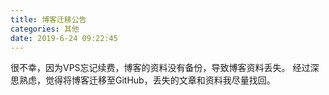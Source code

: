 ```yaml
---
title: 博客迁移公告
categories: 其他
date: 2019-6-24 09:22:45
---
```


很不幸，因为VPS忘记续费，博客的资料没有备份，导致博客资料丢失。
经过深思熟虑，觉得将博客迁移至GitHub，丢失的文章和资料我尽量找回。
